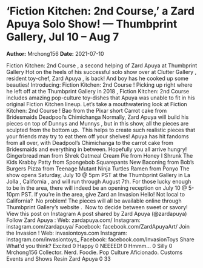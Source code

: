 # ‘Fiction Kitchen: 2nd Course,’ a Zard Apuya Solo Show! — Thumbprint Gallery, Jul 10 – Aug 7

**Author:** Mrchong156
**Date:** 2021-07-10

Fiction Kitchen: 2nd Course
, a second helping of Zard Apuya at Thumbprint Gallery
Hot on the heels of his successful
solo show
over at
Clutter Gallery
, resident toy-chef,
Zard Apuya
, is back! And boy has he cooked up some beauties! Introducing:
Fiction Kitchen: 2nd Course
!
Picking up right where he left off
at the Thumbprint Gallery in 2018
,
Fiction Kitchen: 2nd Course
includes amazing pop-culture toy-dishes that Apuya was unable to fit in his original
Fiction Kitchen
lineup. Let’s take a mouthwatering look at
Fiction Kitchen: 2nd Course
!
Bao from the Pixar short
Carrot cake from Bridesmaids
Deadpool’s Chimichanga
Normally, Zard Apuya will build his pieces on top of
Dunnys
and
Munnys
, but in this show, all the pieces are sculpted from the bottom up.  This helps to create such realistic pieces that your friends may try to eat them off your shelves!
Apuya has hit fandoms from all over, with
Deadpool’s
Chimichanga
to the carrot cake from
Bridesmaids
and everything in between. Hopefully you all arrive hungry!
Gingerbread man from Shrek
Oatmeal Cream Pie from Honey I Shrunk The Kids
Krabby Patty from Spongebob Squarepants
New Baconing from Bob’s Burgers
Pizza from Teenage Mutant Ninja Turtles
Ramen from Ponyo
The show opens
Saturday, July 10 @ 5pm PST
at the
Thumbprint Gallery in
La Jolla
,
California
, and will run through August 7th.
For those lucky enough to be in the area, there will indeed be an opening reception on July 10 @ 5-10pm PST. If you’re in the area, give Zard an
Invasion
Hello!
Not local to California?  No problem! The pieces will all be available online through
Thumbprint Gallery’s website
.  Now to decide between sweet or savory!
View this post on Instagram
A post shared by Zard Apuya (@zardapuya)
Follow
Zard Apuya
:
Web:
zardapuya.com/
Instagram:
instagram.com/zardapuya/
Facebook:
facebook.com/ZardApuyaArt/
Join the
Invasion
!
Web:
invasiontoys.com
Instagram:
instagram.com/invasiontoys_
Facebook:
facebook.com/InvasionToys
Share
What'd you think?
Excited
0
Happy
0
NEEEED!
0
Hmmm...
0
Silly
0
Mrchong156
Collector. Nerd. Foodie.  Pop Culture Aficionado.
Customs
Events and Shows
Resin
Zard Apuya
0
33